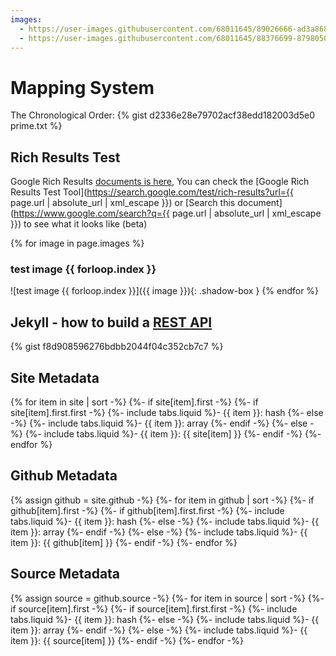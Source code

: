 ```yaml
---
images:
  - https://user-images.githubusercontent.com/68011645/89026666-ad3a8680-d35b-11ea-9f4b-d3fe26ae12ed.png
  - https://user-images.githubusercontent.com/68011645/88376699-87980500-cdd0-11ea-8900-7bab8c811bc9.png
---
```


# Mapping System
 
The Chronological Order:
{% gist d2336e28e79702acf38edd182003d5e0 prime.txt %}

## Rich Results Test

Google Rich Results [documents is here](https://developers.google.com/search/reference/overview), You can check the [Google Rich Results Test Tool](https://search.google.com/test/rich-results?url={{ page.url | absolute_url | xml_escape }}) or [Search this document](https://www.google.com/search?q={{ page.url | absolute_url | xml_escape }}) to see what it looks like (beta)

{% for image in page.images %}
### test image {{ forloop.index }}
![test image {{ forloop.index }}]({{ image }}){: .shadow-box }
{% endfor %}

## Jekyll - how to build a [REST API](https://gist.github.com/MichaelCurrin/f8d908596276bdbb2044f04c352cb7c7)
{% gist f8d908596276bdbb2044f04c352cb7c7 %}

## Site Metadata
{% for item in site | sort -%}
	{%- if site[item].first -%}
		{%- if site[item].first.first -%}
			{%- include tabs.liquid %}- {{ item }}: hash
		{%- else -%}
			{%- include tabs.liquid %}- {{ item }}: array
		{%- endif -%}
	{%- else -%}
		{%- include tabs.liquid %}- {{ item }}: {{ site[item] }}
	{%- endif -%}
{%- endfor %}

## Github Metadata
{% assign github = site.github -%}
{%- for item in github | sort -%}
	{%- if github[item].first -%}
		{%- if github[item].first.first -%}
			{%- include tabs.liquid %}- {{ item }}: hash
		{%- else -%}
			{%- include tabs.liquid %}- {{ item }}: array
		{%- endif -%}
	{%- else -%}
		{%- include tabs.liquid %}- {{ item }}: {{ github[item] }}
	{%- endif -%}
{%- endfor %}

## Source Metadata
{% assign source = github.source -%}
{%- for item in source | sort -%}
	{%- if source[item].first -%}
		{%- if source[item].first.first -%}
			{%- include tabs.liquid %}- {{ item }}: hash
		{%- else -%}
			{%- include tabs.liquid %}- {{ item }}: array
		{%- endif -%}
	{%- else -%}
		{%- include tabs.liquid %}- {{ item }}: {{ source[item] }}
	{%- endif -%}
{%- endfor -%}
